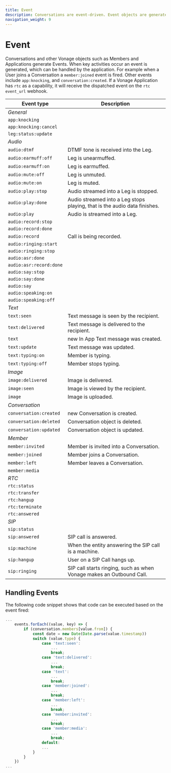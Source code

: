 ```yaml
---
title: Event
description: Conversations are event-driven. Event objects are generated when key activities occur.
navigation_weight: 9
---
```


# Event

Conversations and other Vonage objects such as Members and Applications generate Events. When key activities occur an event is generated, which can be handled by the application. For example when a User joins a Conversation a `member:joined` event is fired. Other events include `app:knocking`, and `conversation:created`.
If a Vonage Application has `rtc` as a capability, it will receive the dispatched event on the `rtc` `event_url` webhook.

Event type | Description
----|----
_General_|
`app:knocking` | 
`app:knocking:cancel` | 
`leg:status:update` |
_Audio_|
`audio:dtmf` | DTMF tone is received into the Leg.
`audio:earmuff:off` | Leg is unearmuffed.
`audio:earmuff:on` | Leg is earmuffed.
`audio:mute:off` | Leg is unmuted.
`audio:mute:on` | Leg is muted.
`audio:play:stop` | Audio streamed into a Leg is stopped.
`audio:play:done` | Audio streamed into a Leg stops playing, that is the audio data finishes.
`audio:play` | Audio is streamed into a Leg.
`audio:record:stop` | 
`audio:record:done` | 
`audio:record` | Call is being recorded.
`audio:ringing:start` | 
`audio:ringing:stop` | 
`audio:asr:done` |
`audio:asr:record:done` |
`audio:say:stop` | 
`audio:say:done` | 
`audio:say` | 
`audio:speaking:on` | 
`audio:speaking:off` |
_Text_ |
`text:seen` | Text message is seen by the recipient.
`text:delivered` | Text message is delivered to the recipient.
`text` | new In App Text  message was created.
`text:update` | Text message was updated.
`text:typing:on` | Member is typing.
`text:typing:off` |  Member stops typing.
_Image_ |
`image:delivered` | Image is delivered.
`image:seen` | Image is viewed by the recipient.
`image` | Image is uploaded.
_Conversation_ |
`conversation:created` | new Conversation is created.
`conversation:deleted` | Conversation object is deleted.
`conversation:updated` | Conversation object is updated.
_Member_ |
`member:invited` | Member is invited into a Conversation.
`member:joined` | Member joins a Conversation.
`member:left` | Member leaves a Conversation.
`member:media` |
_RTC_ |
`rtc:status` | 
`rtc:transfer` | 
`rtc:hangup` | 
`rtc:terminate` | 
`rtc:answered` | 
_SIP_ |
`sip:status` | 
`sip:answered` | SIP call is answered.
`sip:machine` | When the entity answering the SIP call is a machine.
`sip:hangup` | User on a SIP Call hangs up.
`sip:ringing` | SIP call starts ringing, such as when Vonage makes an Outbound Call.

## Handling Events

The following code snippet shows that code can be executed based on the event fired:

``` javascript
...
    events.forEach((value, key) => {
        if (conversation.members[value.from]) {
            const date = new Date(Date.parse(value.timestamp))
            switch (value.type) {
                case 'text:seen':
                    ...
                    break;
                case 'text:delivered':
                    ...
                    break;
                case 'text':
                    ...
                    break;
                case 'member:joined':
                    ...
                    break;
                case 'member:left':
                    ...
                    break;
                case 'member:invited':
                    ...
                    break;
                case 'member:media':
                    ...
                    break;
                default:
                ...
            }
        }
    })
...
```
